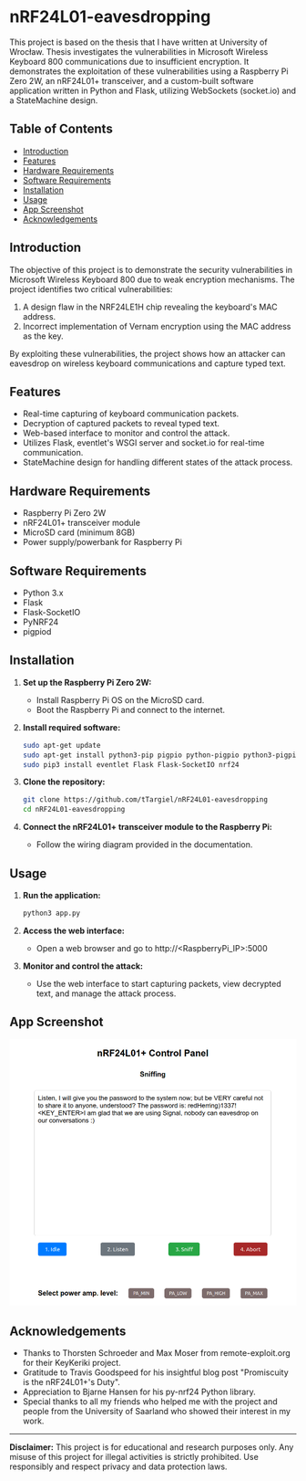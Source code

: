 # nRF24L01-eavesdropping

This project is based on the thesis that I have written at University of Wrocław. Thesis investigates the vulnerabilities in Microsoft Wireless Keyboard 800 communications due to insufficient encryption. It demonstrates the exploitation of these vulnerabilities using a Raspberry Pi Zero 2W, an nRF24L01+ transceiver, and a custom-built software application written in Python and Flask, utilizing WebSockets (socket.io) and a StateMachine design.

## Table of Contents

- [Introduction](#introduction)
- [Features](#features)
- [Hardware Requirements](#hardware-requirements)
- [Software Requirements](#software-requirements)
- [Installation](#installation)
- [Usage](#usage)
- [App Screenshot](#app-screenshot)
- [Acknowledgements](#acknowledgements)

## Introduction

The objective of this project is to demonstrate the security vulnerabilities in Microsoft Wireless Keyboard 800 due to weak encryption mechanisms. The project identifies two critical vulnerabilities:
1. A design flaw in the NRF24LE1H chip revealing the keyboard's MAC address.
2. Incorrect implementation of Vernam encryption using the MAC address as the key.

By exploiting these vulnerabilities, the project shows how an attacker can eavesdrop on wireless keyboard communications and capture typed text.

## Features

- Real-time capturing of keyboard communication packets.
- Decryption of captured packets to reveal typed text.
- Web-based interface to monitor and control the attack.
- Utilizes Flask, eventlet's WSGI server and socket.io for real-time communication.
- StateMachine design for handling different states of the attack process.

## Hardware Requirements

- Raspberry Pi Zero 2W
- nRF24L01+ transceiver module
- MicroSD card (minimum 8GB)
- Power supply/powerbank for Raspberry Pi

## Software Requirements

- Python 3.x
- Flask
- Flask-SocketIO
- PyNRF24
- pigpiod

## Installation

1. **Set up the Raspberry Pi Zero 2W:**
   - Install Raspberry Pi OS on the MicroSD card.
   - Boot the Raspberry Pi and connect to the internet.

2. **Install required software:**
   ```bash
   sudo apt-get update
   sudo apt-get install python3-pip pigpio python-pigpio python3-pigpio
   sudo pip3 install eventlet Flask Flask-SocketIO nrf24
   ```

3. **Clone the repository:**
   ```bash
   git clone https://github.com/tTargiel/nRF24L01-eavesdropping
   cd nRF24L01-eavesdropping
   ```

4. **Connect the nRF24L01+ transceiver module to the Raspberry Pi:**
   - Follow the wiring diagram provided in the documentation.

## Usage

1. **Run the application:**
   ```bash
   python3 app.py
   ```

2. **Access the web interface:**
   - Open a web browser and go to http://<RaspberryPi_IP>:5000

3. **Monitor and control the attack:**
   - Use the web interface to start capturing packets, view decrypted text, and manage the attack process.

## App Screenshot

![nRF24L01+ Control Panel](resources/control_panel.png)

## Acknowledgements

- Thanks to Thorsten Schroeder and Max Moser from remote-exploit.org for their KeyKeriki project.
- Gratitude to Travis Goodspeed for his insightful blog post "Promiscuity is the nRF24L01+'s Duty".
- Appreciation to Bjarne Hansen for his py-nrf24 Python library.
- Special thanks to all my friends who helped me with the project and people from the University of Saarland who showed their interest in my work.

---

**Disclaimer:** This project is for educational and research purposes only. Any misuse of this project for illegal activities is strictly prohibited. Use responsibly and respect privacy and data protection laws.
